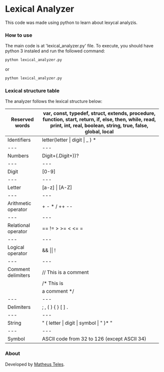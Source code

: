# Lexical Analyzer
This code was made using python to learn about lexycal analyzis.

### How to use
The main code is at 'lexical_analyzer.py' file.
To execute, you should have python 3 instaled and run the followed command:

```bash
python lexical_analyzer.py
```

or

```bash
python lexical_analyzer.py
```

### Lexical structure table
The analyzer follows the  lexical structure below:

Reserved words | var, const, typedef, struct, extends, procedure, function, start, return, if, else, then, while, read, print, int, real, boolean, string, true, false, global, local |
--- | --- |
Identifiers | letter(letter \| digit \| _ ) *
--- | --- |
Numbers | Digit+(.Digit+))?
--- | --- |
Digit | [0-9]
--- | --- |
Letter | [a-z] \| [A-Z]
--- | --- |
Arithmetic operator | + - * / ++ --
--- | --- |
Relational operator | == != > >= < <= =
--- | --- |
Logical operator | && \|\| !
--- | --- |
Comment delimiters | // This is a comment
                   | /* This is
                   | a comment */
--- | --- |
Delimiters | ; , ( ) { } [ ] .
--- | --- |
String | " ( letter \| digit \| symbol \| \" )* "
--- | --- |
Symbol | ASCII code from 32 to 126 (except ASCII 34)

### About
Developed by [Matheus Teles](https://github.com/matheustdo).